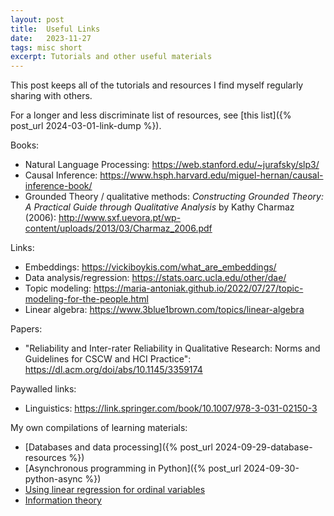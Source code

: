 ```yaml
---
layout: post
title:  Useful Links
date:   2023-11-27
tags: misc short
excerpt: Tutorials and other useful materials
---
```


This post keeps all of the tutorials and resources I find myself regularly sharing with others.

For a longer and less discriminate list of resources, see [this list]({% post_url 2024-03-01-link-dump %}).

Books:
 - Natural Language Processing: <https://web.stanford.edu/~jurafsky/slp3/>
 - Causal Inference: <https://www.hsph.harvard.edu/miguel-hernan/causal-inference-book/>
 - Grounded Theory / qualitative methods: _Constructing Grounded Theory: A Practical Guide through Qualitative Analysis_ by Kathy Charmaz (2006): <http://www.sxf.uevora.pt/wp-content/uploads/2013/03/Charmaz_2006.pdf>

Links:
 - Embeddings: <https://vickiboykis.com/what_are_embeddings/>
 - Data analysis/regression: <https://stats.oarc.ucla.edu/other/dae/>
 - Topic modeling: <https://maria-antoniak.github.io/2022/07/27/topic-modeling-for-the-people.html>
 - Linear algebra: <https://www.3blue1brown.com/topics/linear-algebra>

Papers:
 - "Reliability and Inter-rater Reliability in Qualitative Research: Norms and Guidelines for CSCW and HCI Practice": <https://dl.acm.org/doi/abs/10.1145/3359174>

Paywalled links:
 - Linguistics: <https://link.springer.com/book/10.1007/978-3-031-02150-3>

My own compilations of learning materials:
 - [Databases and data processing]({% post_url 2024-09-29-database-resources %})
 - [Asynchronous programming in Python]({% post_url 2024-09-30-python-async %})
 - [Using linear regression for ordinal variables](https://zwlevonian.medium.com/why-not-use-linear-regression-for-star-ratings-58c0cd0e5dae)
 - [Information theory](https://zwlevonian.medium.com/information-theory-crowdsourced-sources-15c1ec66ab3e)
